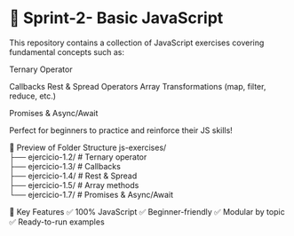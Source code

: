 # 📌 Sprint-2- Basic JavaScript

This repository contains a collection of JavaScript exercises covering fundamental concepts such as:

Ternary Operator

Callbacks
Rest & Spread Operators
Array Transformations (map, filter, reduce, etc.)

Promises & Async/Await

Perfect for beginners to practice and reinforce their JS skills!

🔹 Preview of Folder Structure
js-exercises/  
├── ejercicio-1.2/          # Ternary operator  
├── ejercicio-1.3/          # Callbacks  
├── ejercicio-1.4/          # Rest & Spread  
├── ejercicio-1.5/          # Array methods  
└── ejercicio-1.7/          # Promises & Async/Await  

🔹 Key Features
✅ 100% JavaScript
✅ Beginner-friendly
✅ Modular by topic
✅ Ready-to-run examples

